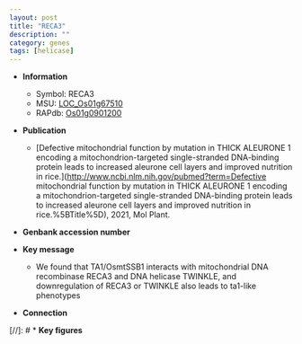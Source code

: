 ```yaml
---
layout: post
title: "RECA3"
description: ""
category: genes
tags: [helicase]
---
```


* **Information**  
    + Symbol: RECA3  
    + MSU: [LOC_Os01g67510](http://rice.uga.edu/cgi-bin/ORF_infopage.cgi?orf=LOC_Os01g67510)  
    + RAPdb: [Os01g0901200](http://rapdb.dna.affrc.go.jp/viewer/gbrowse_details/irgsp1?name=Os01g0901200)  

* **Publication**  
    + [Defective mitochondrial function by mutation in THICK ALEURONE 1 encoding a mitochondrion-targeted single-stranded DNA-binding protein leads to increased aleurone cell layers and improved nutrition in rice.](http://www.ncbi.nlm.nih.gov/pubmed?term=Defective mitochondrial function by mutation in THICK ALEURONE 1 encoding a mitochondrion-targeted single-stranded DNA-binding protein leads to increased aleurone cell layers and improved nutrition in rice.%5BTitle%5D), 2021, Mol Plant.

* **Genbank accession number**  

* **Key message**  
    + We found that TA1/OsmtSSB1 interacts with mitochondrial DNA recombinase RECA3 and DNA helicase TWINKLE, and downregulation of RECA3 or TWINKLE also leads to ta1-like phenotypes

* **Connection**  

[//]: # * **Key figures**  


